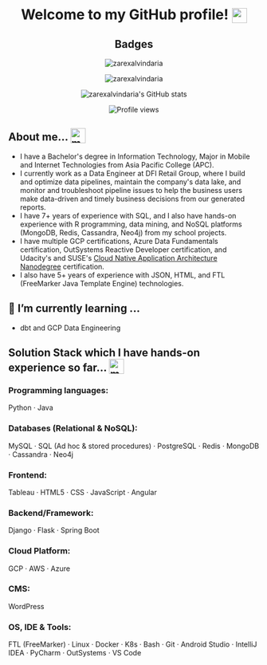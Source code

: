 <h1 align="center">Welcome to my GitHub profile! <img width="30" style="vertical-align:text-bottom;" src="https://emojis.slackmojis.com/emojis/images/1587134085/8661/fast_meow_party.gif?1587134085" alt="meow party" /></h1>

<h2 align="center">Badges</h2>

<p align="center"><img class="center" alt="zarexalvindaria" src="https://github-readme-stats.vercel.app/api/top-langs/?username=zarexalvindaria&exclude_repo=r-programming&layout=compact&langs_count=8&theme=dark" href="https://github.com/zarexalvindaria"/></p>

<p align="center"><img class="center" alt="zarexalvindaria" src="https://github-readme-streak-stats.herokuapp.com/?user=zarexalvindaria&theme=dark" href="https://github.com/zarexalvindaria"></p>

<p align="center"><img class="center" alt="zarexalvindaria's GitHub stats" src="https://github-readme-stats.anuraghazra1.vercel.app/api?username=zarexalvindaria&count_private=true&include_all_commits=true&show_icons=true&theme=dark" href="https://github.com/zarexalvindaria" /></p>

<p align="center"><img alt="Profile views" class="center" src="https://komarev.com/ghpvc/?username=zarexalvindaria" /></p>

## About me... <img width="30" style="vertical-align:text-bottom;" src="https://emojis.slackmojis.com/emojis/images/1613273603/12755/meow_wave_peak.png?1613273603" alt="meow wave peak" />  

- I have a Bachelor's degree in Information Technology, Major in Mobile and Internet Technologies from Asia Pacific College (APC).
- I currently work as a Data Engineer at DFI Retail Group, where I build and optimize data pipelines, maintain the company's data lake, and monitor and troubleshoot pipeline issues to help the business users make data-driven and timely business decisions from our generated reports.
- I have 7+ years of experience with SQL, and I also have hands-on experience with R programming, data mining, and NoSQL platforms (MongoDB, Redis, Cassandra, Neo4j) from my school projects.
- I have multiple GCP certifications, Azure Data Fundamentals certification, OutSystems Reactive Developer certification, and Udacity's and SUSE's [Cloud Native Application Architecture Nanodegree](https://graduation.udacity.com/confirm/HZJUTKXR) certification.
- I also have 5+ years of experience with JSON, HTML, and FTL (FreeMarker Java Template Engine) technologies.



## 🌱 I’m currently learning ...
- dbt and GCP Data Engineering

## Solution Stack which I have hands-on experience so far... <img width="30" style="vertical-align:text-bottom;" src="https://emojis.slackmojis.com/emojis/images/1613773113/13688/meow_dance.gif?1613773113" alt="meow dance"/>

### Programming languages:
Python · Java

### Databases (Relational & NoSQL):
MySQL · SQL (Ad hoc & stored procedures) · PostgreSQL · Redis · MongoDB · Cassandra · Neo4j

### Frontend:
Tableau · HTML5 · CSS · JavaScript · Angular

### Backend/Framework:
Django · Flask · Spring Boot

### Cloud Platform:
GCP · AWS · Azure

### CMS:
WordPress

### OS, IDE & Tools:
FTL (FreeMarker) · Linux · Docker · K8s · Bash · Git · Android Studio · IntelliJ IDEA · PyCharm · OutSystems · VS Code

